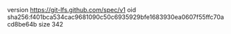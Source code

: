 version https://git-lfs.github.com/spec/v1
oid sha256:f401bca534cac9681090c50c6935929bfe1683930ea0607f55ffc70acd8be64b
size 342
